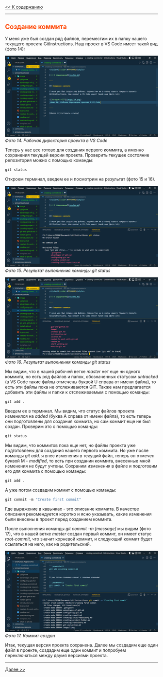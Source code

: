 <style>h2{color:#ff4800}</style>

[<< К содержанию](readme.md)

---

## Создание коммита

У меня уже был создан ряд файлов, переместим их в папку нашего текущего проекта GitInstructions. Наш проект в VS Code имеет такой вид (фото 14):

![Рабочая директория](image/14.png)
_Фото 14. Рабочая директория проекта в VS Code_

Теперь у нас все готово для создания первого коммита, а именно сохранения текущей версии проекта. Проверить текущее состояние репозитория можно с помощью команды:

```powershell
git status
```

Откроем терминал, введем ее и посмотрим на результат (фото 15 и 16).

![GIT статус](image/15.png)
_Фото 15. Результат выполнения команды git status_

![GIT статус](image/16.png)
_Фото 16. Результат выполнения команды git status_

Мы видим, что в нашей рабочей ветке _master_ нет еще ни одного коммита, но есть ряд файлов и папок, обозначенных статусом _untracked_ (в VS Code такие файлы отмечены буквой U справа от имени файла), то есть эти файлы пока не отслеживаются GIT. Также нам предлагается добавить эти файлы и папки к отслеживаемым с помощью команды:

```powershell
git add .
```

Введем ее в терминал. Мы видим, что статус файлов проекта изменился на _added_ (буква А справа от имени файла), то есть теперь они подготовлены для создания коммита, но сам коммит еще не был создан. Проверим это с помощью команды:

```powershell
git status
```

Мы видим, что коммитов пока еще нет, но файлы проекта уже подготовлены для создания нашего первого коммита. Но уже после команды _git add._ я внес изменения в текущий файл, теперь он отмечен буквой М - _modified_, то есть при создании коммита, внесенные мной изменения не будут учтены. Сохраним изменения в файле и подготовим его для коммита с помощью команды:

```powershell
git add .
```

А уже потом создадим коммит с помощью команды:

```powershell
git commit -m "Create first commit"
```

Где выражение в кавычках - это описание коммита. В качестве описания рекомендуется коротко и ясно указывать, какие изменения были внесены в проект перед созданием коммита.

После выполнения команды _git commit -m [message]_ мы видим (фото 17), что в нашей ветке _master_ создан первый коммит, он имеет статус _root-commit_, что значит корневой коммит, и следующий коммит будет ссылаться на него, как на родительский.

![Коммит создан](image/17.png)
_Фото 17. Коммит создан_

Итак, текущая версия проекта сохранена. Далее мы создадим еще один файл в проекте, создадим еще один коммит и попробуем переключаться между двумя версиями проекта.

---

[Далее >>](shifting-versions.md)
